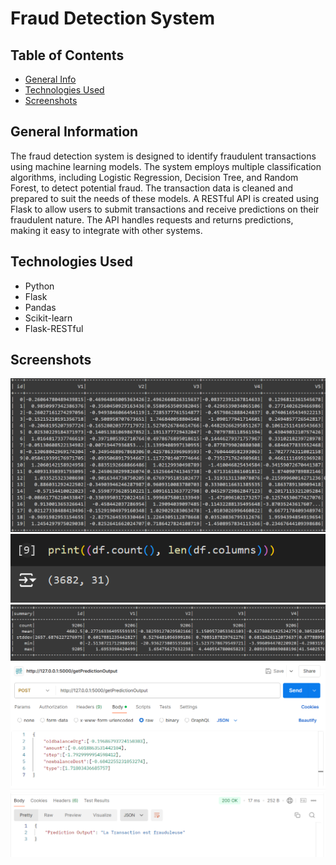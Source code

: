 # Fraud Detection System

## Table of Contents
* [General Info](#general-information)
* [Technologies Used](#technologies-used)
* [Screenshots](#screenshots)
<!-- * [License](#license) -->


## General Information
The fraud detection system is designed to identify fraudulent transactions using machine learning models. The system employs multiple classification algorithms, including Logistic Regression, Decision Tree, and Random Forest, to detect potential fraud. The transaction data is cleaned and prepared to suit the needs of these models. A RESTful API is created using Flask to allow users to submit transactions and receive predictions on their fraudulent nature. The API handles requests and returns predictions, making it easy to integrate with other systems.


## Technologies Used
- Python
- Flask
- Pandas
- Scikit-learn
- Flask-RESTful



## Screenshots
![Example screenshot](ScreenShots/Raw_Data.PNG)
![Example screenshot](ScreenShots/shape_Data.PNG)
![Example screenshot](ScreenShots/describe_data.PNG)
![Example screenshot](ScreenShots/API_test.png)
![Example screenshot](ScreenShots/resultat_API.png)
<!-- If you have screenshots you'd like to share, include them here. -->



<!-- Optional -->
<!-- ## License -->
<!-- This project is open source and available under the [... License](). -->

<!-- You don't have to include all sections - just the one's relevant to your project -->
